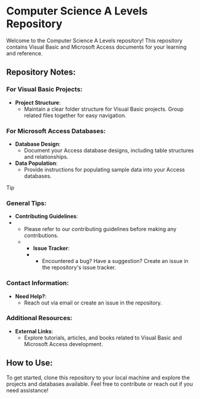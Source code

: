 # Computer Science A Levels Repository

Welcome to the Computer Science A Levels repository! This repository contains Visual Basic and Microsoft Access documents for your learning and reference.

## Repository Notes:

### For Visual Basic Projects:

- **Project Structure**: 
  - Maintain a clear folder structure for Visual Basic projects. Group related files together for easy navigation.

### For Microsoft Access Databases:

- **Database Design**:
  - Document your Access database designs, including table structures and relationships.
- **Data Population**:
  - Provide instructions for populating sample data into your Access databases.


> [!TIP]
> ### General Tips:
> - **Contributing Guidelines**:
> - - Please refer to our contributing guidelines before making any contributions.
>   - - **Issue Tracker**:
>     - - Encountered a bug? Have a suggestion? Create an issue in the repository's issue tracker.

### Contact Information:

- **Need Help?**:
  - Reach out via email or create an issue in the repository.

### Additional Resources:

- **External Links**:
  - Explore tutorials, articles, and books related to Visual Basic and Microsoft Access development.

## How to Use:

To get started, clone this repository to your local machine and explore the projects and databases available. Feel free to contribute or reach out if you need assistance!

